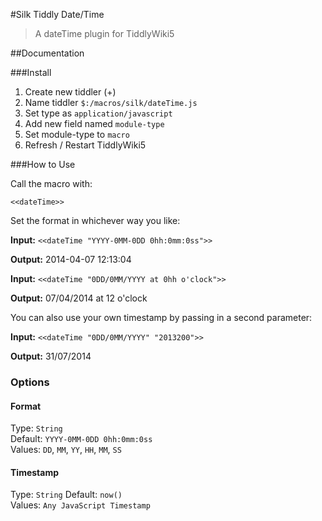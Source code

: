 #Silk Tiddly Date/Time

>A dateTime plugin for TiddlyWiki5

##Documentation

###Install

1. Create new tiddler (+)
2. Name tiddler ```$:/macros/silk/dateTime.js```
3. Set type as ```application/javascript```
4. Add new field named ```module-type```
5. Set module-type to ```macro```
6. Refresh / Restart TiddlyWiki5

###How to Use

Call the macro with:

```
<<dateTime>>
```

Set the format in whichever way you like:

**Input:** ```<<dateTime "YYYY-0MM-0DD 0hh:0mm:0ss">>```

**Output:** 2014-04-07 12:13:04

**Input:** ```<<dateTime "0DD/0MM/YYYY at 0hh o'clock">> ```

**Output:** 07/04/2014 at 12 o'clock

You can also use your own timestamp by passing in a second parameter:

**Input:** ```<<dateTime "0DD/0MM/YYYY" "2013200">>```

**Output:** 31/07/2014

### Options

#### Format

Type: `String`  
Default: `YYYY-0MM-0DD 0hh:0mm:0ss`  
Values: `DD`, `MM`, `YY`, `HH`, `MM`, `SS`

#### Timestamp

Type: `String`
Default: `now()`  
Values: `Any JavaScript Timestamp`
